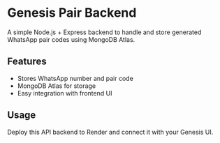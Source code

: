 # Genesis Pair Backend

A simple Node.js + Express backend to handle and store generated WhatsApp pair codes using MongoDB Atlas.

## Features

- Stores WhatsApp number and pair code
- MongoDB Atlas for storage
- Easy integration with frontend UI

## Usage

Deploy this API backend to Render and connect it with your Genesis UI.

